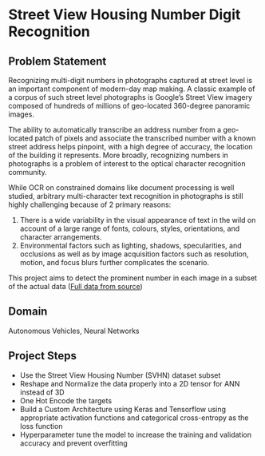 # Street View Housing Number Digit Recognition
## Problem Statement
Recognizing multi-digit numbers in photographs captured at street level is an important 
component of modern-day map making. A classic example of a corpus of such street
level photographs is Google’s Street View imagery composed of hundreds of millions 
of geo-located 360-degree panoramic images.

The ability to automatically transcribe an address number from a geo-located patch of 
pixels and associate the transcribed number with a known street address helps 
pinpoint, with a high degree of accuracy, the location of the building it represents. More 
broadly, recognizing numbers in photographs is a problem of interest to the optical 
character recognition community.

While OCR on constrained domains like document processing is well studied, arbitrary 
multi-character text recognition in photographs is still highly challenging because of 2 primary reasons: 
1. There is a wide variability in the visual appearance of text in the wild on account 
of a large range of fonts, colours, styles, orientations, and character arrangements.
2. Environmental factors such as 
lighting, shadows, specularities, and occlusions as well as by image acquisition factors 
such as resolution, motion, and focus blurs further complicates the scenario.

This project aims to detect the prominent number in each image in a subset of the actual data ([Full data from source](http://docs.h5py.org/en/stable/high/dataset.html ))

## Domain
Autonomous Vehicles, Neural Networks

## Project Steps
-  Use the Street View Housing Number (SVHN) dataset subset
-  Reshape and Normalize the data properly into a 2D tensor for ANN instead of 3D
-  One Hot Encode the targets
- Build a Custom Architecture using Keras and Tensorflow using appropriate activation functions and categorical cross-entropy as the loss function
- Hyperparameter tune the model to increase the training and validation accuracy and prevent overfitting

